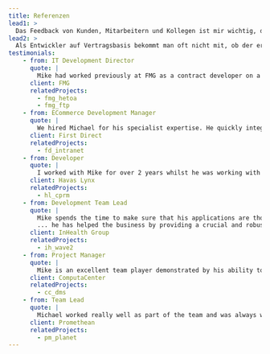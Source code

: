```yaml
---
title: Referenzen
lead1: >
  Das Feedback von Kunden, Mitarbeitern und Kollegen ist mir wichtig, denn es bezeugt meine Kompetenzen und gewährt Einblicke in meine Projekte. Nachfolgend finden Sie eine Auswahl in Originalsprache. Weitere Referenzen finden Sie auf meinem LinkedIn‑Profil.
lead2: >
  Als Entwickler auf Vertragsbasis bekommt man oft nicht mit, ob der erstellte Code langfristig einfach zu pflegen ist. Darum bleibe ich mit ehemaligen Kollegen und Vorgesetzten in Kontakt und bitte um Rückmeldung. So profitieren meine Kunden und auch ich kann meine Arbeit kontinuierlich verbessern. Beispielsweise verwendet einer meiner frühesten Kunden, die Bank First Direct, auch nach mehr als 20 Jahren weiterhin einen Code von mir! Lassen auch Sie sich langfristig von meinen Kompetenzen überzeugen. 
testimonials:
    - from: IT Development Director
      quote: |
        Mike had worked previously at FMG as a contract developer on a transformation project. The quality and professionalism of Mike meant that we extended him several times after this initial project was completed to work on other projects. Due to his previous excellent work, I didn't hesitate to ask Mike back to help deliver a large high profile project with dates that couldn't slip earlier this year. I would not hesitate to recommend or use Mike again. He will be an asset to any development team. 
      client: FMG
      relatedProjects:
        - fmg_hetoa
        - fmg_ftp
    - from: ECommerce Development Manager
      quote: |
        We hired Michael for his specialist expertise. He quickly integrated into our values based culture and added value from day one. He fit in so well and mixed well with our people he stayed with us for many years on a contract basis! He naturally developed less experienced people around him too. I valued Michael for his knowledge, recommendations for pushing our boundaries ... He can communicate easily with other developers, testers and indeed clients. Hence I have no hesitation in recommending him!
      client: First Direct
      relatedProjects:
        - fd_intranet
    - from: Developer
      quote: |
        I worked with Mike for over 2 years whilst he was working with Havas Lynx. Mike is a diligent and unflappable professional that works well in pressurised environments. He is eager to learn new skills and he has good people skills. I feel he would be an asset for any client and he's also a really friendly, laid back person. It was a pleasure working with Mike and I would be happy to do so in the future. 
      client: Havas Lynx
      relatedProjects:
        - hl_cprm
    - from: Development Team Lead
      quote: |
        Mike spends the time to make sure that his applications are thoroughly tested ... He has great attention to detail, and is very meticulous. Mike also manages to produce code that is very sympathetic to existing coding practices and dovetails nicely into the existing codebase 
        ... he has helped the business by providing a crucial and robust piece of software at a time of exponential growth. I would not hesitate in taking Mike on again for future work. ... 
      client: InHealth Group
      relatedProjects:
        - ih_wave2
    - from: Project Manager
      quote: |
        Mike is an excellent team player demonstrated by his ability to pick up new skills and his willingness to freely share his own knowledge for the benefit of the team. He has demonstrated this ability on numerous occasions when programme issues have arisen, during ‘think tank’ meetings working towards issue resolution and risk mitigation.
      client: ComputaCenter
      relatedProjects:
        - cc_dms
    - from: Team Lead
      quote: |
        Michael worked really well as part of the team and was always willing to help his junior/new members. He is technically sound and seems to have a solution to most technical problems assigned to him. Always dedicated and shows commitment even for the smaller tasks. It was a pleasure working with him.
      client: Promethean
      relatedProjects:
        - pm_planet
---
```

